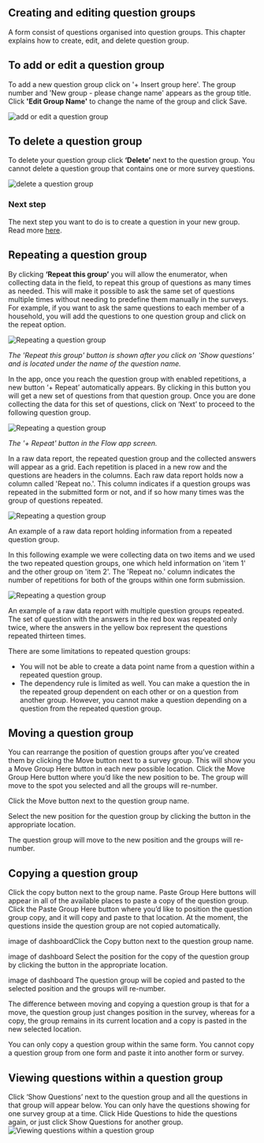 ## Creating and editing question groups
A form consist of questions organised into question groups. This chapter explains how to create, edit, and delete question group.

## To add or edit a question group
To add a new question group click on '+ Insert group here'. The group number and 'New group - please change name' appears as the group title. Click **'Edit Group Name'** to change the name of the group and click Save.

![add or edit a question group](media/add_question_group.gif)

## To delete a question group
To delete your question group click **‘Delete’** next to the question group. You cannot delete a question group that contains one or more survey questions.

![delete a question group](media/delete_question_group.gif)

### Next step 
The next step you want to do is to create a question in your new group. Read more [here](questions.md).

## Repeating a question group
By clicking **‘Repeat this group’** you will allow the enumerator, when collecting data in the field, to repeat this group of questions as many times as needed. This will make it possible to ask the same set of questions multiple times without needing to predefine them manually in the surveys. For example, if you want to ask the same questions to each member of a household, you will add the questions to one question group and click on the repeat option.

![Repeating a question group](media/repeat_group.png)

*The 'Repeat this group' button is shown after you click on 'Show questions' and is located under the name of the question name.*

In the app, once you reach the question group with enabled repetitions, a new button ‘+ Repeat’ automatically appears. By clicking in this button you will get a new set of questions from that question group. Once you are done collecting the data for this set of questions, click on ‘Next’ to proceed to the following question group.

![Repeating a question group](media/repeated_group.png)

*The '+ Repeat' button in the Flow app screen.*

In a raw data report, the repeated question group and the collected answers will appear as a grid. Each repetition is placed in a new row and the questions are headers in the columns. Each raw data report holds now a column called 'Repeat no.'. This column indicates if a question groups was repeated in the submitted form or not, and if so how many times was the group of questions repeated.

![Repeating a question group](media/repeat_group_example.png)

An example of a raw data report holding information from a repeated question group.

In this following example we were collecting data on two items and we used the two repeated question groups, one which held information on 'item 1' and the other group on 'item 2'. The 'Repeat no.' column indicates the number of repetitions for both of the groups within one form submission.

![Repeating a question group](media/repeat_group_example_2.png)

An example of a raw data report with multiple question groups repeated. The set of question with the answers in the red box was repeated only twice, where the answers in the yellow box represent the questions repeated thirteen times.

There are some limitations to repeated question groups:

- You will not be able to create a data point name from a question within a repeated question group.
- The dependency rule is limited as well. You can make a question the in the repeated group dependent on each other or on a question from another group. However, you cannot make a question depending on a question from the repeated question group.

## Moving a question group
You can rearrange the position of question groups after you’ve created them by clicking the Move button next to a survey group. This will show you a Move Group Here button in each new possible location. Click the Move Group Here button where you’d like the new position to be. The group will move to the spot you selected and all the groups will re-number.

Click the Move button next to the question group name.

Select the new position for the question group by clicking the button in the appropriate location.

The question group will move to the new position and the groups will re-number.

## Copying a question group
Click the copy button next to the group name. Paste Group Here buttons will appear in all of the available places to paste a copy of the question group. Click the Paste Group Here button where you’d like to position the question group copy, and it will copy and paste to that location. At the moment, the questions inside the question group are not copied automatically.

image of dashboardClick the Copy button next to the question group name.

image of dashboard Select the position for the copy of the question group by clicking the button in the appropriate location.

image of dashboard The question group will be copied and pasted to the selected position and the groups will re-number.


The difference between moving and copying a question group is that for a move, the question group just changes position in the survey, whereas for a copy, the group remains in its current location and a copy is pasted in the new selected location.

You can only copy a question group within the same form. You cannot copy a question group from one form and paste it into another form or survey.

## Viewing questions within a question group
Click ‘Show Questions’ next to the question group and all the questions in that group will appear below. You can only have the questions showing for one survey group at a time. Click Hide Questions to hide the questions again, or just click Show Questions for another group.
![Viewing questions within a question group](media/view_questions.png)